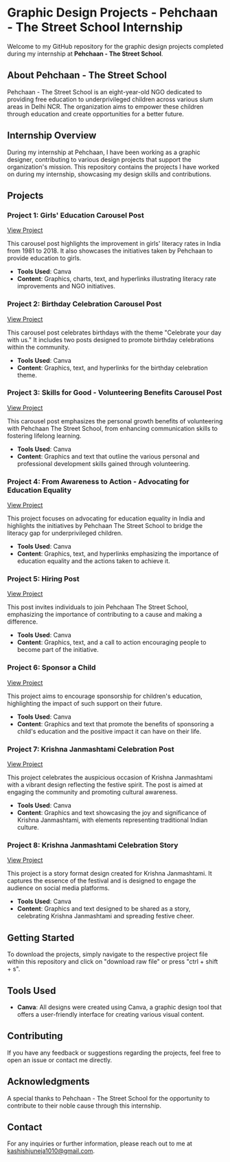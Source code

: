 # Graphic Design Projects - Pehchaan - The Street School Internship

Welcome to my GitHub repository for the graphic design projects completed during my internship at **Pehchaan - The Street School**.

## About Pehchaan - The Street School

Pehchaan - The Street School is an eight-year-old NGO dedicated to providing free education to underprivileged children across various slum areas in Delhi NCR. The organization aims to empower these children through education and create opportunities for a better future.

## Internship Overview

During my internship at Pehchaan, I have been working as a graphic designer, contributing to various design projects that support the organization's mission. This repository contains the projects I have worked on during my internship, showcasing my design skills and contributions.

## Projects

### Project 1: Girls' Education Carousel Post 
[View Project](https://tinyurl.com/kcnu5uhx)

This carousel post highlights the improvement in girls' literacy rates in India from 1981 to 2018. It also showcases the initiatives taken by Pehchaan to provide education to girls. 

- **Tools Used**: Canva
- **Content**: Graphics, charts, text, and hyperlinks illustrating literacy rate improvements and NGO initiatives.

### Project 2: Birthday Celebration Carousel Post
[View Project](https://tinyurl.com/bd5amha6)

This carousel post celebrates birthdays with the theme "Celebrate your day with us." It includes two posts designed to promote birthday celebrations within the community.

- **Tools Used**: Canva
- **Content**: Graphics, text, and hyperlinks for the birthday celebration theme.

### Project 3: Skills for Good - Volunteering Benefits Carousel Post
[View Project](https://tinyurl.com/58feezfw)

This carousel post emphasizes the personal growth benefits of volunteering with Pehchaan The Street School, from enhancing communication skills to fostering lifelong learning.

- **Tools Used**: Canva
- **Content**: Graphics and text that outline the various personal and professional development skills gained through volunteering.

### Project 4: From Awareness to Action - Advocating for Education Equality
[View Project](https://tinyurl.com/mr3r7xn6)

This project focuses on advocating for education equality in India and highlights the initiatives by Pehchaan The Street School to bridge the literacy gap for underprivileged children.

- **Tools Used**: Canva
- **Content**: Graphics, text, and hyperlinks emphasizing the importance of education equality and the actions taken to achieve it.

### Project 5: Hiring Post
[View Project](https://drive.google.com/file/d/16PD71cLBVCLkJa8s6SWeLtjGW35vA3L1/view?usp=drive_link)

This post invites individuals to join Pehchaan The Street School, emphasizing the importance of contributing to a cause and making a difference.

- **Tools Used**: Canva
- **Content**: Graphics, text, and a call to action encouraging people to become part of the initiative.

### Project 6: Sponsor a Child
[View Project](https://drive.google.com/file/d/1MXltbi8NuZxeqUyAj0a7QyyjaKvVg3k3/view?usp=drive_link)

This project aims to encourage sponsorship for children's education, highlighting the impact of such support on their future.

- **Tools Used**: Canva
- **Content**: Graphics and text that promote the benefits of sponsoring a child's education and the positive impact it can have on their life.

### Project 7: Krishna Janmashtami Celebration Post
[View Project](https://drive.google.com/file/d/1N97Hdvbq6BpT46hcFRExZ-hp5l0xukzF/view?usp=drive_link)

This project celebrates the auspicious occasion of Krishna Janmashtami with a vibrant design reflecting the festive spirit. The post is aimed at engaging the community and promoting cultural awareness.

- **Tools Used**: Canva
- **Content**: Graphics and text showcasing the joy and significance of Krishna Janmashtami, with elements representing traditional Indian culture.

### Project 8: Krishna Janmashtami Celebration Story
[View Project](https://drive.google.com/file/d/1MuFHtbG636SPZ-hF9kaR2qtJPRj_U1RN/view?usp=drive_link)

This project is a story format design created for Krishna Janmashtami. It captures the essence of the festival and is designed to engage the audience on social media platforms.

- **Tools Used**: Canva
- **Content**: Graphics and text designed to be shared as a story, celebrating Krishna Janmashtami and spreading festive cheer.

## Getting Started

To download the projects, simply navigate to the respective project file within this repository and click on "download raw file" or press "ctrl + shift + s".

## Tools Used

- **Canva**: All designs were created using Canva, a graphic design tool that offers a user-friendly interface for creating various visual content.

## Contributing

If you have any feedback or suggestions regarding the projects, feel free to open an issue or contact me directly.

## Acknowledgments

A special thanks to Pehchaan - The Street School for the opportunity to contribute to their noble cause through this internship.

## Contact

For any inquiries or further information, please reach out to me at [kashishjuneja1010@gmail.com](mailto:kashishjuneja1010@gmail.com).
